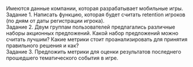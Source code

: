 Имеются данные компании, которая разрабатывает мобильные игры.  
Задание 1. Написать функцию, которая будет считать retention игроков (по дням от даты регистрации игрока).  
Задание 2. Двум группам пользователей предлагались различные наборы акционных предложений. Какой набор предложений можно считать лучшим? Какие метрики стоит проанализировать для принятия правильного решения и как?  
Задание 3. Предложить метрики для оценки результатов последнего прошедшего тематического события в игре.
